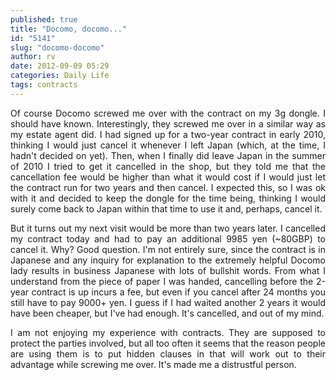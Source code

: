 ```yaml
---
published: true
title: "Docomo, docomo..."
id: "5141"
slug: "docomo-docomo"
author: rv
date: 2012-09-09 05:29
categories: Daily Life
tags: contracts
---
```

<p style="text-align: justify;">Of course Docomo screwed me over with the contract on my 3g dongle. I should have known. Interestingly, they screwed me over in a similar way as my estate agent did. I had signed up for a two-year contract in early 2010, thinking I would just cancel it whenever I left Japan (which, at the time, I hadn't decided on yet). Then, when I finally did leave Japan in the summer of 2010 I tried to get it cancelled in the shop, but they told me that the cancellation fee would be higher than what it would cost if I would just let the contract run for two years and then cancel. I expected this, so I was ok with it and decided to keep the dongle for the time being, thinking I would surely come back to Japan within that time to use it and, perhaps, cancel it.</p>
<p style="text-align: justify;">But it turns out my next visit would be more than two years later. I cancelled my contract today and had to pay an additional 9985 yen (~80GBP) to cancel it. Why? Good question. I'm not entirely sure, since the contract is in Japanese and any inquiry for explanation to the extremely helpful Docomo lady results in business Japanese with lots of bullshit words. From what I understand from the piece of paper I was handed, cancelling before the 2-year contract is up incurs a fee, but even if you cancel after 24 months you still have to pay 9000+ yen. I guess if I had waited another 2 years it would have been cheaper, but I've had enough. It's cancelled, and out of my mind.</p>
<p style="text-align: justify;">I am not enjoying my experience with contracts. They are supposed to protect the parties involved, but all too often it seems that the reason people are using them is to put hidden clauses in that will work out to their advantage while screwing me over. It's made me a distrustful person.</p>